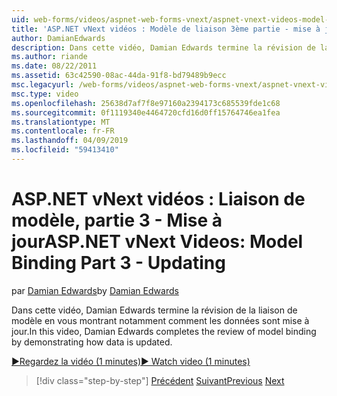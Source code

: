 ```yaml
---
uid: web-forms/videos/aspnet-web-forms-vnext/aspnet-vnext-videos-model-binding-part-3-updating
title: 'ASP.NET vNext vidéos : Modèle de liaison 3ème partie - mise à jour | Microsoft Docs'
author: DamianEdwards
description: Dans cette vidéo, Damian Edwards termine la révision de la liaison de modèle en vous montrant notamment comment les données sont mise à jour.
ms.author: riande
ms.date: 08/22/2011
ms.assetid: 63c42590-08ac-44da-91f8-bd79489b9ecc
msc.legacyurl: /web-forms/videos/aspnet-web-forms-vnext/aspnet-vnext-videos-model-binding-part-3-updating
msc.type: video
ms.openlocfilehash: 25638d7af7f8e97160a2394173c685539fde1c68
ms.sourcegitcommit: 0f1119340e4464720cfd16d0ff15764746ea1fea
ms.translationtype: MT
ms.contentlocale: fr-FR
ms.lasthandoff: 04/09/2019
ms.locfileid: "59413410"
---
```

# <a name="aspnet-vnext-videos-model-binding-part-3---updating"></a><span data-ttu-id="0131f-103">ASP.NET vNext vidéos : Liaison de modèle, partie 3 - Mise à jour</span><span class="sxs-lookup"><span data-stu-id="0131f-103">ASP.NET vNext Videos: Model Binding Part 3 - Updating</span></span>

<span data-ttu-id="0131f-104">par [Damian Edwards](https://github.com/DamianEdwards)</span><span class="sxs-lookup"><span data-stu-id="0131f-104">by [Damian Edwards](https://github.com/DamianEdwards)</span></span>

<span data-ttu-id="0131f-105">Dans cette vidéo, Damian Edwards termine la révision de la liaison de modèle en vous montrant notamment comment les données sont mise à jour.</span><span class="sxs-lookup"><span data-stu-id="0131f-105">In this video, Damian Edwards completes the review of model binding by demonstrating how data is updated.</span></span>

[<span data-ttu-id="0131f-106">&#9654;Regardez la vidéo (1 minutes)</span><span class="sxs-lookup"><span data-stu-id="0131f-106">&#9654; Watch video (1 minutes)</span></span>](https://channel9.msdn.com/Blogs/ASP-NET-Site-Videos/aspnet-vnext-videos-model-binding-part-3-updating)

> [!div class="step-by-step"]
> <span data-ttu-id="0131f-107">[Précédent](aspnet-vnext-videos-model-binding-part-2-filtering.md)
> [Suivant](aspnet-45-web-forms-model-binding.md)</span><span class="sxs-lookup"><span data-stu-id="0131f-107">[Previous](aspnet-vnext-videos-model-binding-part-2-filtering.md)
[Next](aspnet-45-web-forms-model-binding.md)</span></span>
